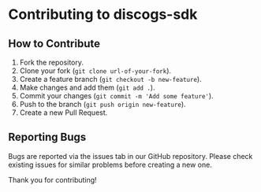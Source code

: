 # Contributing to discogs-sdk

## How to Contribute
1. Fork the repository.
2. Clone your fork (`git clone url-of-your-fork`).
3. Create a feature branch (`git checkout -b new-feature`).
4. Make changes and add them (`git add .`).
5. Commit your changes (`git commit -m 'Add some feature'`).
6. Push to the branch (`git push origin new-feature`).
7. Create a new Pull Request.


## Reporting Bugs
Bugs are reported via the issues tab in our GitHub repository. Please check existing issues for similar problems before creating a new one.

Thank you for contributing!
